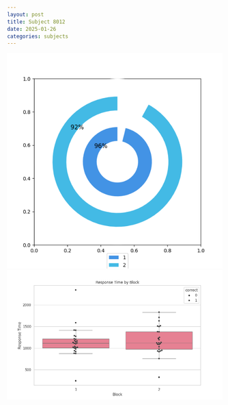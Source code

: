 ```yaml
---
layout: post
title: Subject 8012
date: 2025-01-26
categories: subjects
---
```


![](data/8012/run-10/8012__acc_test.png)
![](data/8012/run-10/8012_rt.png)
